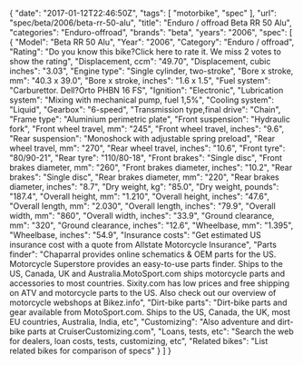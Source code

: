 {
    "date": "2017-01-12T22:46:50Z",
    "tags": [
        "motorbike",
        "spec"
    ],
    "url": "spec\/beta\/2006\/beta-rr-50-alu",
    "title": "Enduro \/ offroad Beta RR 50 Alu",
    "categories": "Enduro-offroad",
    "brands": "beta",
    "years": "2006",
    "spec": [
        {
            "Model": "Beta RR 50 Alu",
            "Year": "2006",
            "Category": "Enduro \/ offroad",
            "Rating": "Do you know this bike?Click here to rate it. We miss 2 votes to show the rating",
            "Displacement, ccm": "49.70",
            "Displacement, cubic inches": "3.03",
            "Engine type": "Single cylinder, two-stroke",
            "Bore x stroke, mm": "40.3 x 39.0",
            "Bore x stroke, inches": "1.6 x 1.5",
            "Fuel system": "Carburettor. Dell?Orto PHBN 16 FS",
            "Ignition": "Electronic",
            "Lubrication system": "Mixing with mechanical pump, fuel 1,5%",
            "Cooling system": "Liquid",
            "Gearbox": "6-speed",
            "Transmission type,final drive": "Chain",
            "Frame type": "Aluminium perimetric plate",
            "Front suspension": "Hydraulic fork",
            "Front wheel travel, mm": "245",
            "Front wheel travel, inches": "9.6",
            "Rear suspension": "Monoshock with adjustable spring preload",
            "Rear wheel travel, mm": "270",
            "Rear wheel travel, inches": "10.6",
            "Front tyre": "80\/90-21",
            "Rear tyre": "110\/80-18",
            "Front brakes": "Single disc",
            "Front brakes diameter, mm": "260",
            "Front brakes diameter, inches": "10.2",
            "Rear brakes": "Single disc",
            "Rear brakes diameter, mm": "220",
            "Rear brakes diameter, inches": "8.7",
            "Dry weight, kg": "85.0",
            "Dry weight, pounds": "187.4",
            "Overall height, mm": "1.210",
            "Overall height, inches": "47.6",
            "Overall length, mm": "2.030",
            "Overall length, inches": "79.9",
            "Overall width, mm": "860",
            "Overall width, inches": "33.9",
            "Ground clearance, mm": "320",
            "Ground clearance, inches": "12.6",
            "Wheelbase, mm": "1.395",
            "Wheelbase, inches": "54.9",
            "Insurance costs": "Get estimated US insurance cost with a quote from Allstate Motorcycle Insurance",
            "Parts finder": "Chaparral provides online schematics & OEM parts for the US.   Motorcycle Superstore provides an easy-to-use parts finder. Ships to the US, Canada, UK and Australia.MotoSport.com ships motorcycle parts and accessories to most countries.    Sixity.com has low prices and free shipping on ATV and motorcycle parts to the US. Also check out our overview of motorcycle webshops at Bikez.info",
            "Dirt-bike parts": "Dirt-bike parts and gear available from MotoSport.com. Ships to the US, Canada, the UK, most EU countries, Australia, India, etc",
            "Customizing": "Also adventure and dirt-bike parts at CruiserCustomizing.com",
            "Loans, tests, etc": "Search the web for dealers, loan costs, tests, customizing, etc",
            "Related bikes": "List related bikes for comparison of specs"
        }
    ]
}